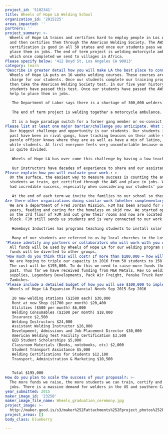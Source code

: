 ```yaml
---
project_id: '5102341'
title: Wheels of Hope LA Welding School
organization_id: '2015225'
areas_impacted: ''
partners: ''
project_summary: >-
  Wheels of Hope LA trains and certifies hard to employ people in Los Angeles
  and then certifies them through the American Welding Society. The AWS
  certification is good in all 50 states and once our students pass we then
  place them in jobs. The end of term project is welding motorcycle ambulances,
  which once completed we send to villages in Africa.
Please specify below: '412 Boyd St, Los Angeles CA 90013'
category: learn
'Describe in greater detail how you will make LA the best place to connect:': >-
  Wheels of Hope LA puts on 16 weeks welding courses. These courses are free of
  charge for our students. Once our students complete our training program, they
  then take the American Welding Society test. In our five year history all 150
  students have passed this test. Once our students have passed the AWS exam, we
  help to place them in jobs.
   
   The Department of Labor says there is a shortage of 300,000 welders in the US and this statistic will continue to grow into the future. 
   
   The end of term project is welding together a motorcycle ambulance. Wheels of Hope LA then sends these ambulances to Angola, Uganda or Congo. The ambulances save lives on a weekly basis in Africa. 
   
   It is a huge paradigm switch for a former gang member or ex-convict to get certified as a welder, make an ambulance that is saving lives in Africa and get a job.
Please list at least one major barrier/challenge you anticipate. What is your strategy for overcoming these obstacles?: >-
  Our biggest challenge and opportunity is our students. Our students in the
  past have been in rival gangs, have tracking beacons on their ankle so their
  parole officer knows where they are as well as have a mix of latino, black and
  white students. At first everyone feels very uncomfortable because our society
  is quite divided.
   
   Wheels of Hope LA has over come this challenge by having a low teacher to student ratio. The teachers see their role as mentors as much as welding instructors. The instructors are able to keep the focus on welding and not on the other stuff that goes on outside the classroom. 
   
   Our instructors have decades of experience to share and our assistant instructors are former students. Our former students can connect and often communicate better to students.
Please explain how you will evaluate your work.: >-
  On the surface, the easiest way to measure success is counting the amount of
  students we train, get certified through the AWS and place in jobs. We have
  had incredible success, especially when considering our students' past. 
   
   At the end of each term we invite the families to our school so they can see the ambulances their parents built as well as see them in action. It is always a incredible feeling to know that these children will now be able to be provided for because their parents have a career.
Are there other organizations doing similar work (whether complementary or competitive)? What is unique about your proposed approach?: >-
  We are a department of Fred Jordan Mission. FJM has been around for over 70
  years, feeding and caring for the homeless on skid row. We started operating
  on the 3rd floor of FJM and out grew their rooms and now are located down the
  block. FJM still sends us students and is very connected to our work. 
   
   Homeboys Industries has programs teaching students to install solar systems or work in food services but no welding program. They are currently sending us students to learn welding now. 
   
   Many of our students are referred to us by local churches in the Los Angeles area. Many church leaders then come and act as mentors for our students as well.
'Please identify any partners or collaborators who will work with you on this project. How much of the $100,000 grant award will each partner receive?': >-
  All funds will be used by Wheels of Hope LA for our welding program and no
  funds will be diverted to other groups.
'How much do you think this will cost? If more than $100,000 – how will you cover the additional costs?': >-
  We are hoping to triple our capacity in 2016 from 50 students to 150 students.
  The cost will be $195,000. To do this we need to raise more funds then in the
  past. Thus far we have received funding from M&K Metals, Rev Co welding
  supplies, Legendary Developments, Pack Air Freight, Penske Truck Rentals and
  Zambikes.
'Please include a detailed budget of how you will use $100,000 to implement this project.': |-
  Wheels of Hope LA Expansion Financial Needs Sep 2015-Sep 2016
   
   20 new welding stations ($1500 each) $30,000
   Rent at new Shop ($1700 per month) $20,400
   Utilities ($500 per month) $6,000
   Welding Consumables ($1500 per month) $18,000
   Insurance $2,500
   Welding Instructors $24,000
   Assistant Welding Instructor $26,000
   Development, Admissions and Job Placement Director $30,000
   American Welding Test Facility Certification $3,500
   GED Student Scholarships $5,000
   Classroom Materials (Books, notebooks, etc) $2,000
   Student Transport Assistance $5,000
   Welding Certifications for Students $12,100
   Transport, Administration & Marketing $10,500
   
   
   Total $195,000
How do you plan to scale the success of your proposal?: >-
  The more funds we raise, the more students we can train, certify and place in
  jobs. There is a massive demand for welders in the US and southern California.
year_submitted: 2015
maker_image_id: '23250'
maker_image_file_name: Wheels_graduation_ceremony.jpg
project_image: >-
  http://maker.good.is/s3/maker%252Fattachments%252Fproject_photos%252Fimages%252F23250%252Fdisplay%252FWheels_graduation_ceremony.jpg=c570x385
project_areas: []
body_class: blueberry

---
```


